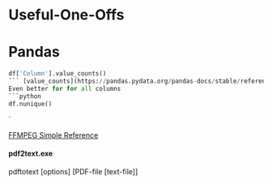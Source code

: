 # Useful-One-Offs

# Pandas
```python
df['Column'].value_counts()
``` [value_counts](https://pandas.pydata.org/pandas-docs/stable/reference/api/pandas.Series.value_counts.html) is syntactically more convenient than using goupby to get simple counts
Even better for for all columns
```python
df.nunique()
```


`

[FFMPEG Simple Reference](https://github.com/click-here/Useful-One-Offs/blob/master/ffmpeg.md)

#### pdf2text.exe

pdftotext [options] [PDF-file [text-file]]
